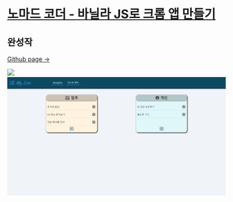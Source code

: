 # [노마드 코더 - 바닐라 JS로 크롬 앱 만들기](https://nomadcoders.co/javascript-for-beginners)

## 완성작
[Github page ->](https://mongsam2.github.io/js-app/)       

<img src="screenshots/스크린샷%202024-06-30%20160025.png"/>       

<img src="screenshots/스크린샷%202024-06-30%20160218.png"/> 


